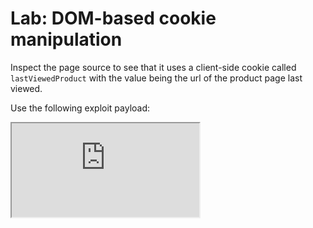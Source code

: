 # Lab: DOM-based cookie manipulation

Inspect the page source to see that it uses a client-side cookie called `lastViewedProduct` with the value being the url of the product page last viewed.

Use the following exploit payload:

<iframe src="https://acd41f3e1edad436c08b3e59008900b2.web-security-academy.net/product?productId=1&'><script>print()</script>" onload="if(!window.x)this.src='https://acd41f3e1edad436c08b3e59008900b2.web-security-academy.net/';window.x=1;">

The original source of the iframe matches the URL of one of the product pages, except there is a JavaScript payload added to the end. When the iframe loads for the first time, the browser temporarily opens the malicious URL, which is then saved as the value of the lastViewedProduct cookie. The onload event handler ensures that the victim is then immediately redirected to the home page, unaware that this manipulation ever took place. While the victim's browser has the poisoned cookie saved, loading the home page will cause the payload to execute.
